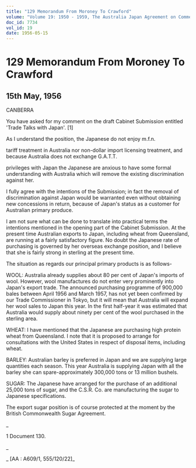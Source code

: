 ```yaml
---
title: "129 Memorandum From Moroney To Crawford"
volume: "Volume 19: 1950 - 1959, The Australia Japan Agreement on Commerce"
doc_id: 7734
vol_id: 19
date: 1956-05-15
---
```


# 129 Memorandum From Moroney To Crawford

## 15th May, 1956

CANBERRA

You have asked for my comment on the draft Cabinet Submission entitled 'Trade Talks with Japan'. [1]

As I understand the position, the Japanese do not enjoy m.f.n.

tariff treatment in Australia nor non-dollar import licensing treatment, and because Australia does not exchange G.A.T.T.

privileges with Japan the Japanese are anxious to have some formal understanding with Australia which will remove the existing discrimination against her.

I fully agree with the intentions of the Submission; in fact the removal of discrimination against Japan would be warranted even without obtaining new concessions in return, because of Japan's status as a customer for Australian primary produce.

I am not sure what can be done to translate into practical terms the intentions mentioned in the opening part of the Cabinet Submission. At the present time Australian exports to Japan, including wheat from Queensland, are running at a fairly satisfactory figure. No doubt the Japanese rate of purchasing is governed by her overseas exchange position, and I believe that she is fairly strong in sterling at the present time.

The situation as regards our principal primary products is as follows-

WOOL: Australia already supplies about 80 per cent of Japan's imports of wool. However, wool manufactures do not enter very prominently into Japan's export trade. The announced purchasing programme of 900,000 bales between April 1956 and March 1957, has not yet been confirmed by our Trade Commissioner in Tokyo, but it will mean that Australia will expand her wool sales to Japan this year. In the first half-year it was estimated that Australia would supply about ninety per cent of the wool purchased in the sterling area.

WHEAT: I have mentioned that the Japanese are purchasing high protein wheat from Queensland. I note that it is proposed to arrange for consultations with the United States in respect of disposal items, including wheat.

BARLEY: Australian barley is preferred in Japan and we are supplying large quantities each season. This year Australia is supplying Japan with all the barley she can spare-approximately 300,000 tons or 13 million bushels.

SUGAR: The Japanese have arranged for the purchase of an additional 25,000 tons of sugar, and the C.S.R. Co. are manufacturing the sugar to Japanese specifications.

The export sugar position is of course protected at the moment by the British Commonwealth Sugar Agreement.

_

1 Document 130.

_

_ [AA : A609/1, 555/120/22]_
